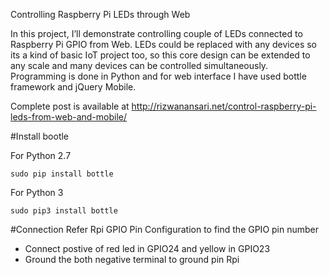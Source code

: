 Controlling Raspberry Pi LEDs through Web

In this project, I’ll demonstrate controlling couple of LEDs connected to Raspberry Pi GPIO from Web. LEDs could be replaced with any devices so its a kind of basic IoT project too, so this core design can be extended to any scale and many devices can be controlled simultaneously. Programming is done in Python and for web interface I have used bottle framework and jQuery Mobile.

Complete post is available at http://rizwanansari.net/control-raspberry-pi-leds-from-web-and-mobile/


#Install bootle

For Python 2.7
```
sudo pip install bottle
```
For Python 3
```
sudo pip3 install bottle
```
#Connection
Refer Rpi GPIO Pin Configuration to find the GPIO pin number

- Connect postive of red led in GPIO24 and yellow in GPIO23
- Ground the both negative terminal to ground pin Rpi
